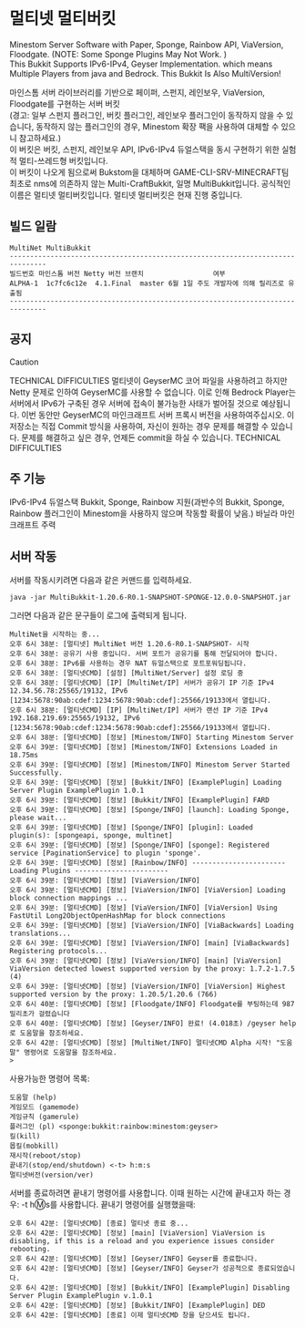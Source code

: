 # 멀티넷 멀티버킷
Minestom Server Software with Paper, Sponge, Rainbow API, ViaVersion, Floodgate. (NOTE: Some Sponge Plugins May Not Work. )                                                                                                                                           
 This Bukkit Supports IPv6-IPv4, Geyser Implementation. which means Multiple Players from java and Bedrock.
 This Bukkit Is Also MultiVersion!                                                                                                                                                                                                                                     
 
마인스톰 서버 라이브러리를 기반으로 페이퍼, 스펀지, 레인보우, ViaVersion, Floodgate를 구현하는 서버 버킷                 
(경고: 일부 스펀지 플러그인, 버킷 플러그인, 레인보우 플러그인이 동작하지 않을 수 있습니다, 동작하지 않는 플러그인의 경우, Minestom 확장 팩을 사용하여 대체할 수 있으니 참고하세요.)                                                                                     
이 버킷은 버킷, 스펀지, 레인보우 API, IPv6-IPv4 듀얼스택을 동시 구현하기 위한 실험적 멀티-쓰레드형 버킷입니다.                               
이 버킷이 나오게 됨으로써 Bukstom을 대체하며 GAME-CLI-SRV-MINECRAFT팀 최초로 nms에 의존하지 않는 Multi-CraftBukkit, 일명 MultiBukkit입니다.
공식적인 이름은 멀티넷 멀티버킷입니다. 
멀티넷 멀티버킷은 현재 진행 중입니다.

## 빌드 일람
```
MultiNet MultiBukkit
-------------------------------------------------------------------------------
빌드번호 마인스톰 버전 Netty 버전 브랜치                 여부
ALPHA-1  1c7fc6c12e  4.1.Final  master 6월 1일 주도 개발자에 의해 릴리즈로 유출됨
-------------------------------------------------------------------------------
```
## 공지
> [!CAUTION]
> TECHNICAL DIFFICULTIES
> 멀티넷이 GeyserMC 코어 파일을 사용하려고 하지만 Netty 문제로 인하여 GeyserMC를 사용할 수 없습니다.
> 이로 인해 Bedrock Player는 서버에서 IPv6가 구축된 경우 서버에 접속이 불가능한 사태가 벌어질 것으로 예상됩니다.
> 이번 동안만 GeyserMC의 마인크래프트 서버 프록시 버전을 사용하여주십시오.
> 이 저장소는 직접 Commit 방식을 사용하여, 자신이 원하는 경우 문제를 해결할 수 있습니다. 문제를 해결하고 싶은 경우, 언제든 commit을 하실 수 있습니다.
> TECHNICAL DIFFICULTIES
## 주 기능
IPv6-IPv4 듀얼스택
Bukkit, Sponge, Rainbow 지원(과반수의 Bukkit, Sponge, Rainbow 플러그인이 Minestom을 사용하지 않으며 작동할 확률이 낮음.)
바닐라 마인크래프트 주력
## 서버 작동
서버를 작동시키려면 다음과 같은 커맨드를 입력하세요.
```
java -jar MultiBukkit-1.20.6-R0.1-SNAPSHOT-SPONGE-12.0.0-SNAPSHOT.jar
```
그러면 다음과 같은 문구들이 로그에 출력되게 됩니다.
```
MultiNet을 시작하는 중...
오후 6시 38분: [멀티넷] MultiNet 버전 1.20.6-R0.1-SNAPSHOT- 시작
오후 6시 38분: 공유기 사용 중입니다. 서버 포트가 공유기를 통해 전달되어야 합니다.
오후 6시 38분: IPv6를 사용하는 경우 NAT 듀얼스택으로 포트포워딩됩니다.
오후 6시 38분: [멀티넷CMD] [설정] [MultiNet/Server] 설정 로딩 중
오후 6시 38분: [멀티넷CMD] [IP] [MultiNet/IP] 서버가 공유기 IP 기준 IPv4 12.34.56.78:25565/19132, IPv6 [1234:5678:90ab:cdef:1234:5678:90ab:cdef]:25566/19133에서 열립니다.
오후 6시 38분: [멀티넷CMD] [IP] [MultiNet/IP] 서버가 랜선 IP 기준 IPv4 192.168.219.69:25565/19132, IPv6 [1234:5678:90ab:cdef:1234:5678:90ab:cdef]:25566/19133에서 열립니다. 
오후 6시 38분: [멀티넷CMD] [정보] [Minestom/INFO] Starting Minestom Server
오후 6시 39분: [멀티넷CMD] [정보] [Minestom/INFO] Extensions Loaded in 18.75ms
오후 6시 39분: [멀티넷CMD] [정보] [Minestom/INFO] Minestom Server Started Successfully.
오후 6시 39분: [멀티넷CMD] [정보] [Bukkit/INFO] [ExamplePlugin] Loading Server Plugin ExamplePlugin 1.0.1
오후 6시 39분: [멀티넷CMD] [정보] [Bukkit/INFO] [ExamplePlugin] FARD
오후 6시 39분: [멀티넷CMD] [정보] [Sponge/INFO] [launch]: Loading Sponge, please wait...
오후 6시 39분: [멀티넷CMD] [정보] [Sponge/INFO] [plugin]: Loaded plugin(s): [spongeapi, sponge, multinet]
오후 6시 39분: [멀티넷CMD] [정보] [Sponge/INFO] [sponge]: Registered service [PaginationService] to plugin 'sponge'.
오후 6시 39분: [멀티넷CMD] [정보] [Rainbow/INFO] ----------------------- Loading Plugins -----------------------
오후 6시 39분: [멀티넷CMD] [정보] [ViaVersion/INFO]
오후 6시 39분: [멀티넷CMD] [정보] [ViaVersion/INFO] [ViaVersion] Loading block connection mappings ...
오후 6시 39분: [멀티넷CMD] [정보] [ViaVersion/INFO] [ViaVersion] Using FastUtil Long2ObjectOpenHashMap for block connections
오후 6시 39분: [멀티넷CMD] [정보] [ViaVersion/INFO] [ViaBackwards] Loading translations...
오후 6시 39분: [멀티넷CMD] [정보] [ViaVersion/INFO] [main] [ViaBackwards] Registering protocols...
오후 6시 39분: [멀티넷CMD] [정보] [ViaVersion/INFO] [main] [ViaVersion] ViaVersion detected lowest supported version by the proxy: 1.7.2-1.7.5 (4)
오후 6시 39분: [멀티넷CMD] [정보] [ViaVersion/INFO] [ViaVersion] Highest supported version by the proxy: 1.20.5/1.20.6 (766)
오후 6시 40분: [멀티넷CMD] [정보] [Floodgate/INFO] Floodgate를 부팅하는데 987밀리초가 걸렸습니다
오후 6시 40분: [멀티넷CMD] [정보] [Geyser/INFO] 완료! (4.018초) /geyser help로 도움말을 참조하세요.
오후 6시 42분: [멀티넷CMD] [정보] [MultiNet/INFO] 멀티넷CMD Alpha 시작! "도움말" 명령어로 도움말을 참조하세요.
>
```
사용가능한 명령어 목록:
```
도움말 (help)
게임모드 (gamemode)
게임규칙 (gamerule)
플러그인 (pl) <sponge:bukkit:rainbow:minestom:geyser>
킬(kill)
몹킬(mobkill)
재시작(reboot/stop)
끝내기(stop/end/shutdown) <-t> h:m:s
멀티넷버전(version/ver)
```
서버를 종료하려면 끝내기 명령어를 사용합니다.
이때 원하는 시간에 끝내고자 하는 경우: -t h:m:s를 사용합니다.
끝내기 명령어를 실행했을때:
```
오후 6시 42분: [멀티넷CMD] [종료] 멀티넷 종료 중...
오후 6시 42분: [멀티넷CMD] [정보] [main] [ViaVersion] ViaVersion is disabling, if this is a reload and you experience issues consider rebooting.
오후 6시 42분: [멀티넷CMD] [정보] [Geyser/INFO] Geyser를 종료합니다.
오후 6시 42분: [멀티넷CMD] [정보] [Geyser/INFO] Geyser가 성공적으로 종료되었습니다.
오후 6시 42분: [멀티넷CMD] [정보] [Bukkit/INFO] [ExamplePlugin] Disabling Server Plugin ExamplePlugin v.1.0.1
오후 6시 42분: [멀티넷CMD] [정보] [Bukkit/INFO] [ExamplePlugin] DED
오후 6시 42분: [멀티넷CMD] [종료] 이제 멀티넷CMD 창을 닫으셔도 됩니다.
```

